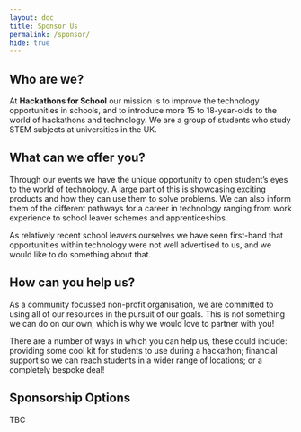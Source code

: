 ```yaml
---
layout: doc
title: Sponsor Us
permalink: /sponsor/
hide: true
---
```


## Who are we?

At **Hackathons for School** our mission is to improve the technology opportunities in schools, and to introduce more 15 to 18-year-olds to the world of hackathons and technology. We are a group of students who study STEM subjects at universities in the UK.

## What can we offer you?

Through our events we have the unique opportunity to open student’s eyes to the world of technology. A large part of this is showcasing exciting products and how they can use them to solve problems. We can also inform them of the different pathways for a career in technology ranging from work experience to school leaver schemes and apprenticeships.

As relatively recent school leavers ourselves we have seen first-hand that opportunities within technology were not well advertised to us, and we would like to do something about that.

## How can you help us?

As a community focussed non-profit organisation, we are committed to using all of our resources in the pursuit of our goals. This is not something we can do on our own, which is why we would love to partner with you!

There are a number of ways in which you can help us, these could include: providing some cool kit for students to use during a hackathon; financial support so we can reach students in a wider range of locations; or a completely bespoke deal!

## Sponsorship Options

TBC

